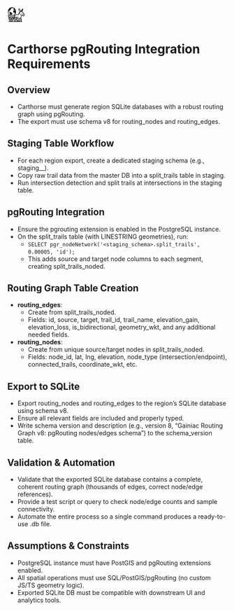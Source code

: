 <div align="left">
  <img src="../../carthorse-logo-small.png" alt="Carthorse Logo" width="40" height="40">
</div>

# Carthorse pgRouting Integration Requirements

## Overview
- Carthorse must generate region SQLite databases with a robust routing graph using pgRouting.
- The export must use schema v8 for routing_nodes and routing_edges.

## Staging Table Workflow
- For each region export, create a dedicated staging schema (e.g., staging_<region>_<timestamp>).
- Copy raw trail data from the master DB into a split_trails table in staging.
- Run intersection detection and split trails at intersections in the staging table.

## pgRouting Integration
- Ensure the pgrouting extension is enabled in the PostgreSQL instance.
- On the split_trails table (with LINESTRING geometries), run:
  - `SELECT pgr_nodeNetwork('<staging_schema>.split_trails', 0.00005, 'id');`
  - This adds source and target node columns to each segment, creating split_trails_noded.

## Routing Graph Table Creation
- **routing_edges**:
  - Create from split_trails_noded.
  - Fields: id, source, target, trail_id, trail_name, elevation_gain, elevation_loss, is_bidirectional, geometry_wkt, and any additional needed fields.
- **routing_nodes**:
  - Create from unique source/target nodes in split_trails_noded.
  - Fields: node_id, lat, lng, elevation, node_type (intersection/endpoint), connected_trails, coordinate_wkt, etc.

## Export to SQLite
- Export routing_nodes and routing_edges to the region’s SQLite database using schema v8.
- Ensure all relevant fields are included and properly typed.
- Write schema version and description (e.g., version 8, “Gainiac Routing Graph v8: pgRouting nodes/edges schema”) to the schema_version table.

## Validation & Automation
- Validate that the exported SQLite database contains a complete, coherent routing graph (thousands of edges, correct node/edge references).
- Provide a test script or query to check node/edge counts and sample connectivity.
- Automate the entire process so a single command produces a ready-to-use <region>.db file.

## Assumptions & Constraints
- PostgreSQL instance must have PostGIS and pgRouting extensions enabled.
- All spatial operations must use SQL/PostGIS/pgRouting (no custom JS/TS geometry logic).
- Exported SQLite DB must be compatible with downstream UI and analytics tools. 